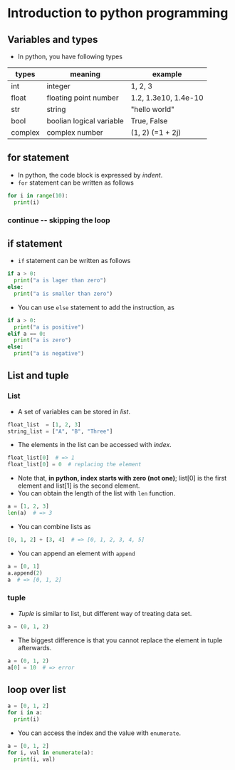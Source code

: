 # Introduction to python programming

## Variables and types
* In python, you have following types

| types   | meaning                  | example              |
| ------- | ------------------------ | -------------------- |
| int     | integer                  | 1, 2, 3              |
| float   | floating point number    | 1.2, 1.3e10, 1.4e-10 |
| str     | string                   | "hello world"        |
| bool    | boolian logical variable | True, False          |
| complex | complex number           | (1, 2) (=1 + 2j)     |


## for statement
* In python, the code block is expressed by *indent*.
* `for` statement can be written as follows
```python
for i in range(10):
  print(i)
```

### continue -- skipping the loop


## if statement
* `if` statement can be written as follows
```python
if a > 0:
  print("a is lager than zero")
else:
  print("a is smaller than zero")
```
* You can use `else` statement to add the instruction, as
```python
if a > 0:
  print("a is positive")
elif a == 0:
  print("a is zero")
else:
  print("a is negative")
```

## List and tuple
### List
* A set of variables can be stored in *list*.
```python
float_list  = [1, 2, 3]
string_list = ["A", "B", "Three"]
```
* The elements in the list can be accessed with *index*.
```python
float_list[0]  # => 1
float_list[0] = 0  # replacing the element
```
* Note that, **in python, index starts with zero (not one)**; list[0] is the first element and list[1] is the second element.
* You can obtain the length of the list with `len` function.
```python
a = [1, 2, 3]
len(a)  # => 3
```
* You can combine lists as
```python
[0, 1, 2] + [3, 4]  # => [0, 1, 2, 3, 4, 5]
```
* You can append an element with `append`
```python
a = [0, 1]
a.append(2)
a  # => [0, 1, 2]
```

### tuple
* *Tuple* is similar to list, but different way of treating data set.
```python
a = (0, 1, 2)
```
* The biggest difference is that you cannot replace the element in tuple afterwards.
```python
a = (0, 1, 2)
a[0] = 10  # => error
```

## loop over list
```python
a = [0, 1, 2]
for i in a:
  print(i)
```
* You can access the index and the value with `enumerate`.
```python
a = [0, 1, 2]
for i, val in enumerate(a):
  print(i, val)
```